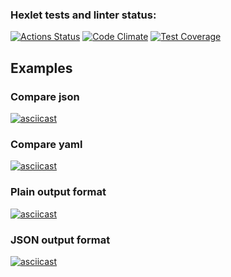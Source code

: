 ### Hexlet tests and linter status:
[![Actions Status](https://github.com/rimaris/frontend-project-46/workflows/hexlet-check/badge.svg)](https://github.com/rimaris/frontend-project-46/actions)
[![Code Climate](https://codeclimate.com/github/rimaris/frontend-project-46.png)](https://codeclimate.com/github/rimaris/frontend-project-46)
[![Test Coverage](https://api.codeclimate.com/v1/badges/28a5dc34089c418994c1/test_coverage)](https://codeclimate.com/github/rimaris/frontend-project-46/test_coverage)
## Examples
### Compare json
[![asciicast](https://asciinema.org/a/PbccFJ1Tl4UOrOwtLf0JuOU1B.svg)](https://asciinema.org/a/PbccFJ1Tl4UOrOwtLf0JuOU1B)
### Compare yaml
[![asciicast](https://asciinema.org/a/FDIiudqnZXc1jGD0JN98Itecm.svg)](https://asciinema.org/a/FDIiudqnZXc1jGD0JN98Itecm)
### Plain output format
[![asciicast](https://asciinema.org/a/7kVmSanVf0kE6POwCkxhd9ULQ.svg)](https://asciinema.org/a/7kVmSanVf0kE6POwCkxhd9ULQ)
### JSON output format
[![asciicast](https://asciinema.org/a/t9ba7dlDw5ZidewDcFWwnANKS.svg)](https://asciinema.org/a/t9ba7dlDw5ZidewDcFWwnANKS)

